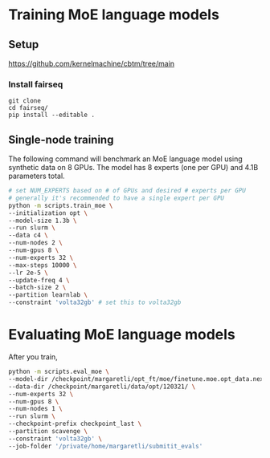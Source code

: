 # Training MoE language models

## Setup
https://github.com/kernelmachine/cbtm/tree/main

### Install fairseq
```
git clone 
cd fairseq/
pip install --editable .
```


## Single-node training

The following command will benchmark an MoE language model using synthetic data
on 8 GPUs. The model has 8 experts (one per GPU) and 4.1B parameters total.

```bash
# set NUM_EXPERTS based on # of GPUs and desired # experts per GPU
# generally it's recommended to have a single expert per GPU
python -m scripts.train_moe \
--initialization opt \
--model-size 1.3b \
--run slurm \
--data c4 \
--num-nodes 2 \
--num-gpus 8 \
--num-experts 32 \
--max-steps 10000 \
--lr 2e-5 \
--update-freq 4 \
--batch-size 2 \
--partition learnlab \
--constraint 'volta32gb' # set this to volta32gb
```

# Evaluating MoE language models

After you train, 
```bash
python -m scripts.eval_moe \
--model-dir /checkpoint/margaretli/opt_ft/moe/finetune.moe.opt_data.nexperts_32.init_opt.0edr.mu10000.wu0.bsz2.uf4.fp16adam.rs1234.lr2e-05.pat_10000.ngpu8/ \
--data-dir /checkpoint/margaretli/data/opt/120321/ \
--num-experts 32 \
--num-gpus 8 \
--num-nodes 1 \
--run slurm \
--checkpoint-prefix checkpoint_last \
--partition scavenge \
--constraint 'volta32gb' \
--job-folder '/private/home/margaretli/submitit_evals' 
```
